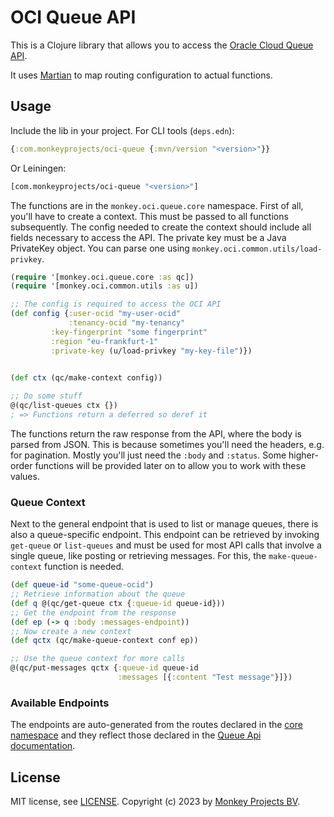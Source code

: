 # OCI Queue API

This is a Clojure library that allows you to access the [Oracle Cloud Queue
API](https://docs.oracle.com/en-us/iaas/Content/queue/overview.htm#overview).

It uses [Martian](https://github.com/oliyh/martian) to map routing configuration
to actual functions.

## Usage

Include the lib in your project.
For CLI tools (`deps.edn`):
```clojure
{:com.monkeyprojects/oci-queue {:mvn/version "<version>"}}
```
Or Leiningen:
```clojure
[com.monkeyprojects/oci-queue "<version>"]
```

The functions are in the `monkey.oci.queue.core` namespace.  First of all, you'll
have to create a context.  This must be passed to all functions subsequently.
The config needed to create the context should include all fields necessary
to access the API.  The private key must be a Java PrivateKey object.  You can
parse one using `monkey.oci.common.utils/load-privkey`.

```clojure
(require '[monkey.oci.queue.core :as qc])
(require '[monkey.oci.common.utils :as u])

;; The config is required to access the OCI API
(def config {:user-ocid "my-user-ocid"
             :tenancy-ocid "my-tenancy"
	     :key-fingerprint "some fingerprint"
	     :region "eu-frankfurt-1"
	     :private-key (u/load-privkey "my-key-file")})
	     

(def ctx (qc/make-context config))

;; Do some stuff
@(qc/list-queues ctx {})
; => Functions return a deferred so deref it
```

The functions return the raw response from the API, where the body is parsed from JSON.
This is because sometimes you'll need the headers, e.g. for pagination.  Mostly you'll
just need the `:body` and `:status`.  Some higher-order functions will be provided
later on to allow you to work with these values.

### Queue Context

Next to the general endpoint that is used to list or manage queues, there is also a
queue-specific endpoint.  This endpoint can be retrieved by invoking `get-queue` or
`list-queues` and must be used for most API calls that involve a single queue, like
posting or retrieving messages.  For this, the `make-queue-context` function is needed.

```clojure
(def queue-id "some-queue-ocid")
;; Retrieve information about the queue
(def q @(qc/get-queue ctx {:queue-id queue-id}))
;; Get the endpoint from the response
(def ep (-> q :body :messages-endpoint))
;; Now create a new context
(def qctx (qc/make-queue-context conf ep))

;; Use the queue context for more calls
@(qc/put-messages qctx {:queue-id queue-id
                        :messages [{:content "Test message"}]})
```

### Available Endpoints

The endpoints are auto-generated from the routes declared in the [core namespace](src/monkey/oci/queue/core.clj)
and they reflect those declared in the [Queue Api documentation](https://docs.oracle.com/en-us/iaas/api/#/en/queue/20210201/).

## License

MIT license, see [LICENSE](LICENSE).
Copyright (c) 2023 by [Monkey Projects BV](https://www.monkeyprojects.be).
